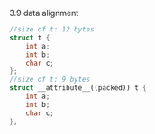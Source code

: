 3.9 data alignment
```cpp
//size of t: 12 bytes
struct t {
    int a;
    int b;
    char c;
};
//size of t: 9 bytes
struct __attribute__((packed)) t {
    int a;
    int b;
    char c;
};
```

